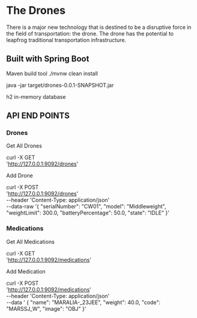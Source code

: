 # The Drones

There is a major new technology that is destined to be a disruptive force in the field of  transportation: the drone. The drone has the potential to leapfrog traditional  transportation infrastructure. 

## Built with Spring Boot

Maven build tool
./mvnw clean install

java -jar target/drones-0.0.1-SNAPSHOT.jar

h2 in-memory database


## API END POINTS

### Drones

Get All Drones

curl -X GET \
  'http://127.0.0.1:9092/drones' 

Add Drone

curl -X POST \
  'http://127.0.0.1:9092/drones' \
  --header 'Content-Type: application/json' \
  --data-raw '{
    "serialNumber": "CW01",
    "model": "Middleweight",
    "weightLimit": 300.0,
    "batteryPercentage": 50.0,
    "state": "IDLE"
  }'

### Medications

Get All Medications

curl -X GET \
  'http://127.0.0.1:9092/medications'

Add Medication

curl -X POST \
  'http://127.0.0.1:9092/medications' \
  --header 'Content-Type: application/json' \
  --data '  {
    "name": "MARALIA-_23JEE",
    "weight": 40.0,
    "code": "MARSSJ_W",
    "image": "OBJ"
  }'